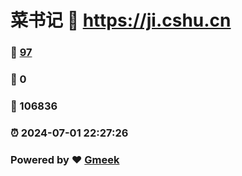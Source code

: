 # 菜书记 :link: https://ji.cshu.cn 
### :page_facing_up: [97](https://ji.cshu.cn/tag.html) 
### :speech_balloon: 0 
### :hibiscus: 106836 
### :alarm_clock: 2024-07-01 22:27:26 
### Powered by :heart: [Gmeek](https://github.com/Meekdai/Gmeek)
